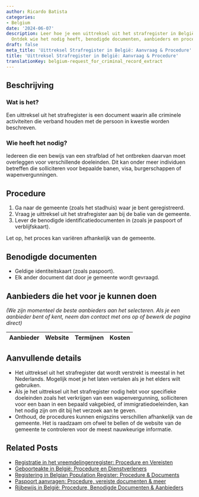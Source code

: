 ```yaml
---
author: Ricardo Batista
categories:
- Belgium
date: '2024-06-07'
description: Leer hoe je een uittreksel uit het strafregister in België kunt aanvragen.
  Ontdek wie het nodig heeft, benodigde documenten, aanbieders en procedure details.
draft: false
meta_title: 'Uittreksel Strafregister in België: Aanvraag & Procedure'
title: 'Uittreksel Strafregister in België: Aanvraag & Procedure'
translationKey: belgium-request_for_criminal_record_extract
---
```



## Beschrijving
### Wat is het?
Een uittreksel uit het strafregister is een document waarin alle criminele activiteiten die verband houden met de persoon in kwestie worden beschreven.

### Wie heeft het nodig?
Iedereen die een bewijs van een strafblad of het ontbreken daarvan moet overleggen voor verschillende doeleinden. Dit kan onder meer individuen betreffen die solliciteren voor bepaalde banen, visa, burgerschappen of wapenvergunningen.

## Procedure

1. Ga naar de gemeente (zoals het stadhuis) waar je bent geregistreerd.
2. Vraag je uittreksel uit het strafregister aan bij de balie van de gemeente.
3. Lever de benodigde identificatiedocumenten in (zoals je paspoort of verblijfskaart).

Let op, het proces kan variëren afhankelijk van de gemeente.

## Benodigde documenten

- Geldige identiteitskaart (zoals paspoort).
- Elk ander document dat door je gemeente wordt gevraagd.

## Aanbieders die het voor je kunnen doen

_(We zijn momenteel de beste aanbieders aan het selecteren. Als je een aanbieder bent of kent, neem dan contact met ons op of bewerk de pagina direct)_

| Aanbieder       |     Website     |     Termijnen    |       Kosten     |
| :-------------: | :-------------: |  :-------------: | :-------------: |

## Aanvullende details

- Het uittreksel uit het strafregister dat wordt verstrekt is meestal in het Nederlands. Mogelijk moet je het laten vertalen als je het elders wilt gebruiken.
- Als je het uittreksel uit het strafregister nodig hebt voor specifieke doeleinden zoals het verkrijgen van een wapenvergunning, solliciteren voor een baan in een bepaald vakgebied, of immigratiedoeleinden, kan het nodig zijn om dit bij het verzoek aan te geven.
- Onthoud, de procedures kunnen enigszins verschillen afhankelijk van de gemeente. Het is raadzaam om ofwel te bellen of de website van de gemeente te controleren voor de meest nauwkeurige informatie.


## Related Posts

- [Registratie in het vreemdelingenregister: Procedure en Vereisten](https://tramitit.com/nl/guides/belgium/inschrijving_in_de_vreemdelingenregisters/)
- [Geboorteakte in België: Procedure en Dienstverleners](https://tramitit.com/nl/guides/belgium/aanvraag_geboorteakte/)
- [Registering in Belgian Population Register: Procedure & Documents](https://tramitit.com/nl/guides/belgium/inschrijving_in_de_bevolkingsregisters/)
- [Paspoort aanvragen: Procedure, vereiste documenten & meer](https://tramitit.com/nl/guides/belgium/aanvraag_paspoort/)
- [Rijbewijs in België: Procedure, Benodigde Documenten & Aanbieders](https://tramitit.com/nl/guides/belgium/verzoek_om_een_rijbewijs/)
